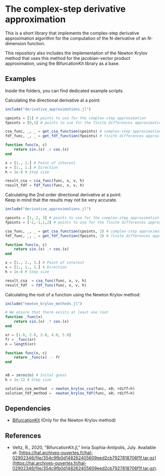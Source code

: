 # The complex-step derivative approximation
This is a short library that implements the complex-step derivative approximation algorithm for the computation of the N-derivative of an N-dimension function.

This repository also includes the implementation of the Newton Krylov method that uses this method for the jacobian-vector product approximation, using the BifurcationKit library as a base.

## Examples
Inside the folders, you can find dedicated example scripts.

Calculating the directional derivative at a point:
```julia
include("derivative_approximations.jl")

cpoints = [1] # points to use for the complex-step approximation
fpoints = [0,1] # points to use for the finite differences approximation

csa_func, _, _ = get_csa_function(cpoints) # complex-step approximation method
fdf_func, _, _ = get_fdf_function(fpoints) # finite differences approximation method

function func(x, c)
    return sin.(x) .+ cos.(x)
end

x = [1., 2.] # Point of interest
v = [1., 1.] # Direction
h = 1e-8 # Step size

result_csa = csa_func(func, x, v, h)
result_fdf = fdf_func(func, x, v, h)
```

Calculating the 2nd order directional derivative at a point:  
Keep in mind that the results may not be very accurate.
```julia
include("derivative_approximations.jl")

cpoints = [1, 2, 3] # points to use for the complex-step approximation
fpoints = [-2,-1,1,2] # points to use for the finite differences approximation

csa_func, _, _ = get_csa_function(cpoints, 2) # complex-step approximation method
fdf_func, _, _ = get_fdf_function(fpoints, 2) # finite differences approximation method

function func(x, c)
    return sin.(x) .+ cos.(x)
end

x = [1., 2., 3.] # Point of interest
v = [1., 1., 1.] # Direction
h = 1e-8 # Step size

result_csa  = csa_func(func, x, v, h)
result_fdf  = fdf_func(func, x, v, h)
```

Calculating the root of a function using the Newton Krylov method:
```julia
include("newton_krylov_methods.jl")

# We ensure that there exists at least one root
function _func(x)
    return sin.(x) .* cos.(x)
end    

xr = [1.0, 2.0, 3.0, 4.0, 5.0]
fr = _func(xr)
n = length(xr)

function func(x, c)
    return _func(x) .- fr
end


x0 = zeros(n) # Inital guess
h = 1e-12 # Step size

solution_csa_method  = newton_krylov_csa(func, x0; rdiff=h)
solution_fdf_method =  newton_krylov_fdf(func, x0; rdiff=h)
```

## Dependencies

* [BifurcationKit](https://bifurcationkit.github.io/BifurcationKitDocs.jl/stable/) (Only for the Newton Krylov method)

## References

* Veltz, R., 2020, "BifurcationKit.jl," Inria Sophia-Antipolis, July. Available at: [https://hal.archives-ouvertes.fr/hal-02902346/file/354c9fb0d148262405609eed2cb7927818706f1f.tar.gz](https://hal.archives-ouvertes.fr/hal-02902346/file/354c9fb0d148262405609eed2cb7927818706f1f.tar.gz).
